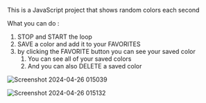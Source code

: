 This is a JavaScript project that shows random colors each second 

What you can do :

1. STOP and START the loop
2. SAVE a color and add it to your FAVORITES
3. by clicking the FAVORITE button you can see your saved color
   1. You can see all of your saved colors
   2. And you can also DELETE a saved color
  
![Screenshot 2024-04-26 015039](https://github.com/AlirezaSaadatmand/Random-Color/assets/157215281/c64c938e-df1f-4185-9f43-c40ae6a94912)


![Screenshot 2024-04-26 015132](https://github.com/AlirezaSaadatmand/Random-Color/assets/157215281/d6875d49-511d-4dc2-8889-6ef0ede0d41c)
